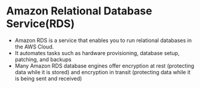 # Amazon Relational Database Service(RDS)

- Amazon RDS is a service that enables you to run relational databases in the AWS Cloud.
- It automates tasks such as hardware provisioning, database setup, patching, and backups
- Many Amazon RDS database engines offer encryption at rest (protecting data while it is stored) and encryption in transit (protecting data while it is being sent and received)